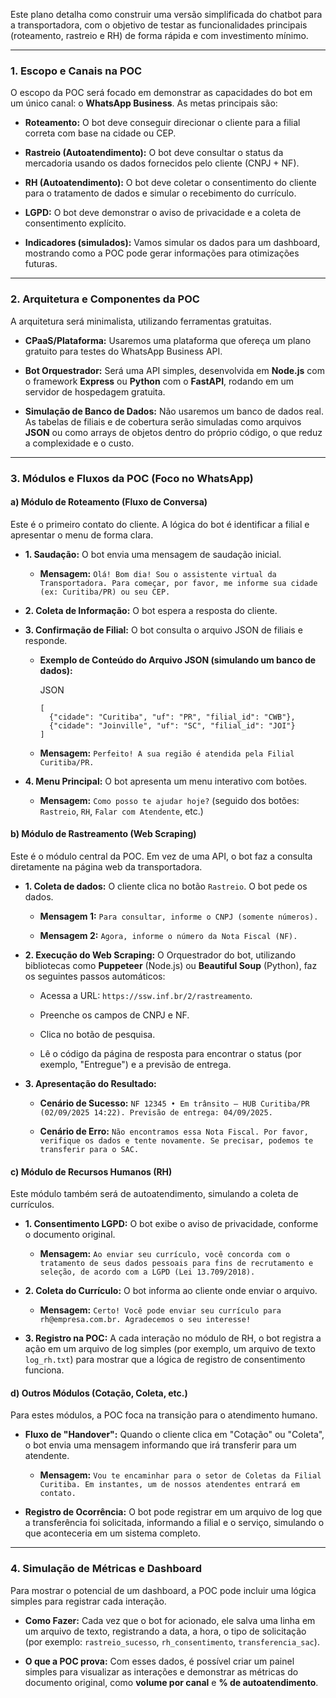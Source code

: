 
Este plano detalha como construir uma versão simplificada do chatbot para a transportadora, com o objetivo de testar as funcionalidades principais (roteamento, rastreio e RH) de forma rápida e com investimento mínimo.

---

### 1. Escopo e Canais na POC

O escopo da POC será focado em demonstrar as capacidades do bot em um único canal: o **WhatsApp Business**. As metas principais são:

- **Roteamento:** O bot deve conseguir direcionar o cliente para a filial correta com base na cidade ou CEP.
    
- **Rastreio (Autoatendimento):** O bot deve consultar o status da mercadoria usando os dados fornecidos pelo cliente (CNPJ + NF).
    
- **RH (Autoatendimento):** O bot deve coletar o consentimento do cliente para o tratamento de dados e simular o recebimento do currículo.
    
- **LGPD:** O bot deve demonstrar o aviso de privacidade e a coleta de consentimento explícito.
    
- **Indicadores (simulados):** Vamos simular os dados para um dashboard, mostrando como a POC pode gerar informações para otimizações futuras.
    

---

### 2. Arquitetura e Componentes da POC

A arquitetura será minimalista, utilizando ferramentas gratuitas.

- **CPaaS/Plataforma:** Usaremos uma plataforma que ofereça um plano gratuito para testes do WhatsApp Business API.
    
- **Bot Orquestrador:** Será uma API simples, desenvolvida em **Node.js** com o framework **Express** ou **Python** com o **FastAPI**, rodando em um servidor de hospedagem gratuita.
    
- **Simulação de Banco de Dados:** Não usaremos um banco de dados real. As tabelas de filiais e de cobertura serão simuladas como arquivos **JSON** ou como arrays de objetos dentro do próprio código, o que reduz a complexidade e o custo.
    

---

### 3. Módulos e Fluxos da POC (Foco no WhatsApp)

#### a) Módulo de Roteamento (Fluxo de Conversa)

Este é o primeiro contato do cliente. A lógica do bot é identificar a filial e apresentar o menu de forma clara.

- **1. Saudação:** O bot envia uma mensagem de saudação inicial.
    
    - **Mensagem:** `Olá! Bom dia! Sou o assistente virtual da Transportadora. Para começar, por favor, me informe sua cidade (ex: Curitiba/PR) ou seu CEP.`
        
- **2. Coleta de Informação:** O bot espera a resposta do cliente.
    
- **3. Confirmação de Filial:** O bot consulta o arquivo JSON de filiais e responde.
    
    - **Exemplo de Conteúdo do Arquivo JSON (simulando um banco de dados):**
        
        JSON
        
        ```
        [
          {"cidade": "Curitiba", "uf": "PR", "filial_id": "CWB"},
          {"cidade": "Joinville", "uf": "SC", "filial_id": "JOI"}
        ]
        ```
        
    - **Mensagem:** `Perfeito! A sua região é atendida pela Filial Curitiba/PR.`
        
- **4. Menu Principal:** O bot apresenta um menu interativo com botões.
    
    - **Mensagem:** `Como posso te ajudar hoje?` (seguido dos botões: `Rastreio`, `RH`, `Falar com Atendente`, etc.)
        

#### b) Módulo de Rastreamento (Web Scraping)

Este é o módulo central da POC. Em vez de uma API, o bot faz a consulta diretamente na página web da transportadora.

- **1. Coleta de dados:** O cliente clica no botão `Rastreio`. O bot pede os dados.
    
    - **Mensagem 1:** `Para consultar, informe o CNPJ (somente números).`
        
    - **Mensagem 2:** `Agora, informe o número da Nota Fiscal (NF).`
        
- **2. Execução do Web Scraping:** O Orquestrador do bot, utilizando bibliotecas como **Puppeteer** (Node.js) ou **Beautiful Soup** (Python), faz os seguintes passos automáticos:
    
    - Acessa a URL: `https://ssw.inf.br/2/rastreamento`.
        
    - Preenche os campos de CNPJ e NF.
        
    - Clica no botão de pesquisa.
        
    - Lê o código da página de resposta para encontrar o status (por exemplo, "Entregue") e a previsão de entrega.
        
- **3. Apresentação do Resultado:**
    
    - **Cenário de Sucesso:** `NF 12345 • Em trânsito – HUB Curitiba/PR (02/09/2025 14:22). Previsão de entrega: 04/09/2025.`
        
    - **Cenário de Erro:** `Não encontramos essa Nota Fiscal. Por favor, verifique os dados e tente novamente. Se precisar, podemos te transferir para o SAC.`
        

#### c) Módulo de Recursos Humanos (RH)

Este módulo também será de autoatendimento, simulando a coleta de currículos.

- **1. Consentimento LGPD:** O bot exibe o aviso de privacidade, conforme o documento original.
    
    - **Mensagem:** `Ao enviar seu currículo, você concorda com o tratamento de seus dados pessoais para fins de recrutamento e seleção, de acordo com a LGPD (Lei 13.709/2018).`
        
- **2. Coleta do Currículo:** O bot informa ao cliente onde enviar o arquivo.
    
    - **Mensagem:** `Certo! Você pode enviar seu currículo para rh@empresa.com.br. Agradecemos o seu interesse!`
        
- **3. Registro na POC:** A cada interação no módulo de RH, o bot registra a ação em um arquivo de log simples (por exemplo, um arquivo de texto `log_rh.txt`) para mostrar que a lógica de registro de consentimento funciona.
    

#### d) Outros Módulos (Cotação, Coleta, etc.)

Para estes módulos, a POC foca na transição para o atendimento humano.

- **Fluxo de "Handover":** Quando o cliente clica em "Cotação" ou "Coleta", o bot envia uma mensagem informando que irá transferir para um atendente.
    
    - **Mensagem:** `Vou te encaminhar para o setor de Coletas da Filial Curitiba. Em instantes, um de nossos atendentes entrará em contato.`
        
- **Registro de Ocorrência:** O bot pode registrar em um arquivo de log que a transferência foi solicitada, informando a filial e o serviço, simulando o que aconteceria em um sistema completo.
    

---

### 4. Simulação de Métricas e Dashboard

Para mostrar o potencial de um dashboard, a POC pode incluir uma lógica simples para registrar cada interação.

- **Como Fazer:** Cada vez que o bot for acionado, ele salva uma linha em um arquivo de texto, registrando a data, a hora, o tipo de solicitação (por exemplo: `rastreio_sucesso`, `rh_consentimento`, `transferencia_sac`).
    
- **O que a POC prova:** Com esses dados, é possível criar um painel simples para visualizar as interações e demonstrar as métricas do documento original, como **volume por canal** e **% de autoatendimento**.